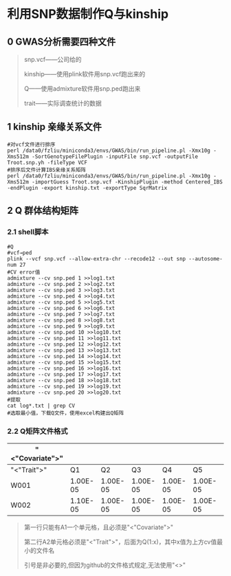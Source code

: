 # 利用SNP数据制作Q与kinship

## 0 GWAS分析需要四种文件

> snp.vcf——公司给的
>
> kinship——使用plink软件用snp.vcf跑出来的
>
> Q——使用admixture软件用snp.ped跑出来
>
> trait——实际调查统计的数据

## 1 kinship 亲缘关系文件

```shell
#对vcf文件进行排序
perl /data0/fzliu/miniconda3/envs/GWAS/bin/run_pipeline.pl -Xmx10g -Xms512m -SortGenotypeFilePlugin -inputFile snp.vcf -outputFile Troot.snp.yh -fileType VCF
#排序后文件计算IBS亲缘关系矩阵
perl /data0/fzliu/miniconda3/envs/GWAS/bin/run_pipeline.pl -Xmx10g -Xms512m -importGuess Troot.snp.vcf -KinshipPlugin -method Centered_IBS -endPlugin -export kinship.txt -exportType SqrMatrix
```

## 2 Q 群体结构矩阵

### 2.1 shell脚本

```shell
#Q
#vcf→ped
plink --vcf snp.vcf --allow-extra-chr --recode12 --out snp --autosome-num 27
#CV error值
admixture --cv snp.ped 1 >>log1.txt
admixture --cv snp.ped 2 >>log2.txt
admixture --cv snp.ped 3 >>log3.txt
admixture --cv snp.ped 4 >>log4.txt
admixture --cv snp.ped 5 >>log5.txt
admixture --cv snp.ped 6 >>log6.txt
admixture --cv snp.ped 7 >>log7.txt
admixture --cv snp.ped 8 >>log8.txt
admixture --cv snp.ped 9 >>log9.txt
admixture --cv snp.ped 10 >>log10.txt
admixture --cv snp.ped 11 >>log11.txt
admixture --cv snp.ped 12 >>log12.txt
admixture --cv snp.ped 13 >>log13.txt
admixture --cv snp.ped 14 >>log14.txt
admixture --cv snp.ped 15 >>log15.txt
admixture --cv snp.ped 16 >>log16.txt
admixture --cv snp.ped 17 >>log17.txt
admixture --cv snp.ped 18 >>log18.txt
admixture --cv snp.ped 19 >>log19.txt
admixture --cv snp.ped 20 >>log20.txt
#提取
cat log*.txt | grep CV
#选取最小值，下载Q文件，使用excel构建出Q矩阵
```

### 2.2 Q矩阵文件格式

| "<"Covariate">" |          |          |          |          |          |          |          |          |          |          |          |         |          |          |          |         |
| --------------- | -------- | -------- | -------- | -------- | -------- | -------- | -------- | -------- | -------- | -------- | -------- | ------- | -------- | -------- | -------- | ------- |
| "<"Trait">"     | Q1       | Q2       | Q3       | Q4       | Q5       | Q6       | Q7       | Q8       | Q9       | Q10      | Q11      | Q12     | Q13      | Q14      | Q15      | Q16     |
| W001            | 1.00E-05 | 1.00E-05 | 1.00E-05 | 1.00E-05 | 1.00E-05 | 1.00E-05 | 1.00E-05 | 1.00E-05 | 1.00E-05 | 1.00E-05 | 1.00E-05 | 0.00001 | 1.00E-05 | 0.99985  | 0.00001  | 0.00001 |
| W002            | 1.10E-05 | 1.00E-05 | 1.00E-05 | 1.00E-05 | 1.00E-05 | 1.00E-05 | 1.20E-05 | 6.97E-02 | 1.21E-01 | 1.00E-05 | 1.00E-05 | 0.00001 | 1.00E-05 | 0.809279 | 0.000011 | 0.00001 |

> 第一行只能有A1一个单元格，且必须是"<"Covariate">"
>
> 第二行A2单元格必须是"<"Trait">"，后面为Q(1:x)，其中x值为上方cv值最小的文件名
>
> 引号是非必要的,但因为github的文件格式规定,无法使用"<>"



